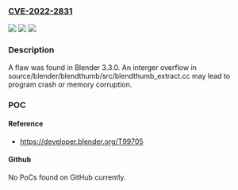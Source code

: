 ### [CVE-2022-2831](https://cve.mitre.org/cgi-bin/cvename.cgi?name=CVE-2022-2831)
![](https://img.shields.io/static/v1?label=Product&message=Blender&color=blue)
![](https://img.shields.io/static/v1?label=Version&message=n%2Fa&color=blue)
![](https://img.shields.io/static/v1?label=Vulnerability&message=CWE-190&color=brighgreen)

### Description

A flaw was found in Blender 3.3.0. An interger overflow in source/blender/blendthumb/src/blendthumb_extract.cc may lead to program crash or memory corruption.

### POC

#### Reference
- https://developer.blender.org/T99705

#### Github
No PoCs found on GitHub currently.

